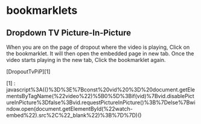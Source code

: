 # bookmarklets

## Dropdown TV Picture-In-Picture
When you are on the page of dropout where the video is playing, Click on the bookmarklet. It will then open the embedded page in new tab. Once the video starts playing in the new tab, Click the bookmarklet again.

[DropoutTvPiP][1]

[1] : javascript%3A(()%3D%3E%7Bconst%20vid%20%3D%20document.getElementsByTagName(%22video%22)%5B0%5D%3Bif(vid)%7Bvid.disablePictureInPicture%3Dfalse%3Bvid.requestPictureInPicture()%3B%7Delse%7Bwindow.open(document.getElementById(%22watch-embed%22).src%2C%22_blank%22)%3B%7D%7D)()
